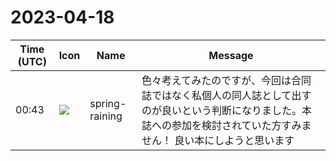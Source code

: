 # 2023-04-18

|Time (UTC)|Icon|Name|Message|
|---|---|---|---|
|00:43|![](https://secure.gravatar.com/avatar/1ac180f0868137292905c311b5fff781.jpg?s=72&d=https%3A%2F%2Fa.slack-edge.com%2Fdf10d%2Fimg%2Favatars%2Fava_0021-72.png)|spring-raining|色々考えてみたのですが、今回は合同誌ではなく私個人の同人誌として出すのが良いという判断になりました。本誌への参加を検討されていた方すみません！ 良い本にしようと思います|
